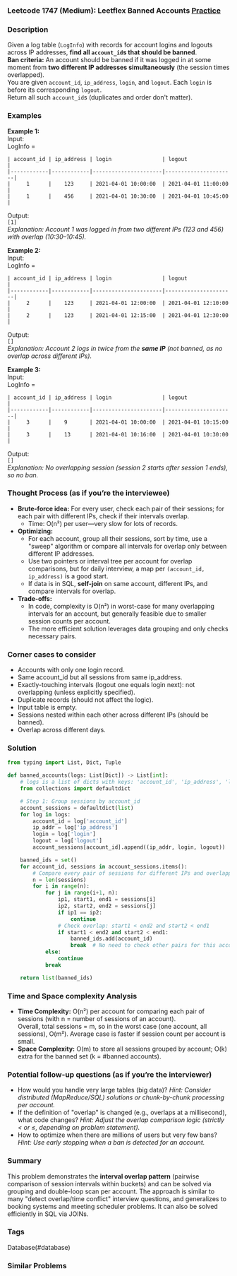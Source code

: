 ### Leetcode 1747 (Medium): Leetflex Banned Accounts [Practice](https://leetcode.com/problems/leetflex-banned-accounts)

### Description  
Given a log table (`LogInfo`) with records for account logins and logouts across IP addresses, **find all `account_id`s that should be banned**.  
**Ban criteria:** An account should be banned if it was logged in at some moment from **two different IP addresses simultaneously** (the session times overlapped).   
You are given `account_id`, `ip_address`, `login`, and `logout`. Each `login` is before its corresponding `logout`.  
Return all such `account_id`s (duplicates and order don't matter).  
 
### Examples  

**Example 1:**  
Input:  
LogInfo =  
```
| account_id | ip_address | login                | logout               |
|------------|------------|----------------------|----------------------|
|     1      |    123     | 2021-04-01 10:00:00  | 2021-04-01 11:00:00  |
|     1      |    456     | 2021-04-01 10:30:00  | 2021-04-01 10:45:00  |
```
Output:  
`[1]`  
*Explanation: Account 1 was logged in from two different IPs (123 and 456) with overlap (10:30–10:45).*

**Example 2:**  
Input:  
LogInfo =  
```
| account_id | ip_address | login                | logout               |
|------------|------------|----------------------|----------------------|
|     2      |    123     | 2021-04-01 12:00:00  | 2021-04-01 12:10:00  |
|     2      |    123     | 2021-04-01 12:15:00  | 2021-04-01 12:30:00  |
```
Output:  
`[]`  
*Explanation: Account 2 logs in twice from the **same IP** (not banned, as no overlap across different IPs).*

**Example 3:**  
Input:  
LogInfo =  
```
| account_id | ip_address | login                | logout               |
|------------|------------|----------------------|----------------------|
|     3      |    9       | 2021-04-01 10:00:00  | 2021-04-01 10:15:00  |
|     3      |    13      | 2021-04-01 10:16:00  | 2021-04-01 10:30:00  |
```
Output:  
`[]`  
*Explanation: No overlapping session (session 2 starts after session 1 ends), so no ban.*

### Thought Process (as if you’re the interviewee)  
- **Brute-force idea:** For every user, check each pair of their sessions; for each pair with different IPs, check if their intervals overlap.
    - Time: O(n²) per user—very slow for lots of records.
- **Optimizing:**  
    - For each account, group all their sessions, sort by time, use a "sweep" algorithm or compare all intervals for overlap only between different IP addresses.
    - Use two pointers or interval tree per account for overlap comparisons, but for daily interview, a map per `(account_id, ip_address)` is a good start.
    - If data is in SQL, **self-join** on same account, different IPs, and compare intervals for overlap.
- **Trade-offs:**  
    - In code, complexity is O(n²) in worst-case for many overlapping intervals for an account, but generally feasible due to smaller session counts per account.
    - The more efficient solution leverages data grouping and only checks necessary pairs.

### Corner cases to consider  
- Accounts with only one login record.
- Same account_id but all sessions from same ip_address.
- Exactly-touching intervals (logout one equals login next): not overlapping (unless explicitly specified).
- Duplicate records (should not affect the logic).
- Input table is empty.
- Sessions nested within each other across different IPs (should be banned).
- Overlap across different days.

### Solution

```python
from typing import List, Dict, Tuple

def banned_accounts(logs: List[Dict]) -> List[int]:
    # logs is a list of dicts with keys: 'account_id', 'ip_address', 'login', 'logout'
    from collections import defaultdict

    # Step 1: Group sessions by account_id
    account_sessions = defaultdict(list)
    for log in logs:
        account_id = log['account_id']
        ip_addr = log['ip_address']
        login = log['login']
        logout = log['logout']
        account_sessions[account_id].append((ip_addr, login, logout))

    banned_ids = set()
    for account_id, sessions in account_sessions.items():
        # Compare every pair of sessions for different IPs and overlapping times
        n = len(sessions)
        for i in range(n):
            for j in range(i+1, n):
                ip1, start1, end1 = sessions[i]
                ip2, start2, end2 = sessions[j]
                if ip1 == ip2:
                    continue
                # Check overlap: start1 < end2 and start2 < end1
                if start1 < end2 and start2 < end1:
                    banned_ids.add(account_id)
                    break  # No need to check other pairs for this account
            else:
                continue
            break

    return list(banned_ids)
```

### Time and Space complexity Analysis  

- **Time Complexity:** O(n²) per account for comparing each pair of sessions (with n = number of sessions of an account).  
  Overall, total sessions = m, so in the worst case (one account, all sessions), O(m²). Average case is faster if session count per account is small.
- **Space Complexity:** O(m) to store all sessions grouped by account; O(k) extra for the banned set (k = #banned accounts).

### Potential follow-up questions (as if you’re the interviewer)  

- How would you handle very large tables (big data)?
  *Hint: Consider distributed (MapReduce/SQL) solutions or chunk-by-chunk processing per account.*
- If the definition of "overlap" is changed (e.g., overlaps at a millisecond), what code changes?
  *Hint: Adjust the overlap comparison logic (strictly < or ≤, depending on problem statement).*
- How to optimize when there are millions of users but very few bans?
  *Hint: Use early stopping when a ban is detected for an account.*

### Summary
This problem demonstrates the **interval overlap pattern** (pairwise comparison of session intervals within buckets) and can be solved via grouping and double-loop scan per account. The approach is similar to many "detect overlap/time conflict" interview questions, and generalizes to booking systems and meeting scheduler problems. It can also be solved efficiently in SQL via JOINs.

### Tags
Database(#database)

### Similar Problems
